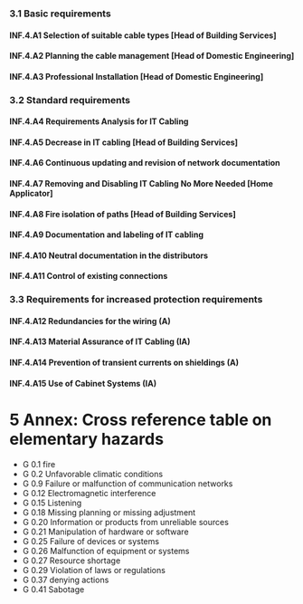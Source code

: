### 3.1 Basic requirements
#### INF.4.A1 Selection of suitable cable types [Head of Building Services]
#### INF.4.A2 Planning the cable management [Head of Domestic Engineering]
#### INF.4.A3 Professional Installation [Head of Domestic Engineering]
### 3.2 Standard requirements
#### INF.4.A4 Requirements Analysis for IT Cabling
#### INF.4.A5 Decrease in IT cabling [Head of Building Services]
#### INF.4.A6 Continuous updating and revision of network documentation
#### INF.4.A7 Removing and Disabling IT Cabling No More Needed [Home Applicator]
#### INF.4.A8 Fire isolation of paths [Head of Building Services]
#### INF.4.A9 Documentation and labeling of IT cabling
#### INF.4.A10 Neutral documentation in the distributors
#### INF.4.A11 Control of existing connections
### 3.3 Requirements for increased protection requirements
#### INF.4.A12 Redundancies for the wiring (A)
#### INF.4.A13 Material Assurance of IT Cabling (IA)
#### INF.4.A14 Prevention of transient currents on shieldings (A)
#### INF.4.A15 Use of Cabinet Systems (IA)
# 5 Annex: Cross reference table on elementary hazards
* G 0.1 fire
* G 0.2 Unfavorable climatic conditions
* G 0.9 Failure or malfunction of communication networks
* G 0.12 Electromagnetic interference
* G 0.15 Listening
* G 0.18 Missing planning or missing adjustment
* G 0.20 Information or products from unreliable sources
* G 0.21 Manipulation of hardware or software
* G 0.25 Failure of devices or systems
* G 0.26 Malfunction of equipment or systems
* G 0.27 Resource shortage
* G 0.29 Violation of laws or regulations
* G 0.37 denying actions
* G 0.41 Sabotage
